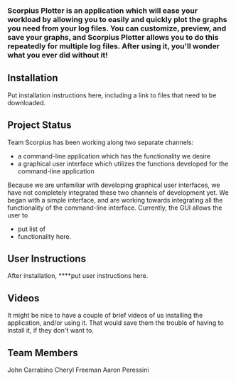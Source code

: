 ### Scorpius Plotter is an application which will ease your workload by allowing you to easily and quickly plot the graphs you need from your log files.  You can customize, preview, and save your graphs, and Scorpius Plotter allows you to do this repeatedly for multiple log files.  After using it, you'll wonder what you ever did without it!

## Installation

Put installation instructions here, including a link to files that need to be downloaded.

## Project Status

Team Scorpius has been working along two separate channels:
* a command-line application which has the functionality we desire
* a graphical user interface which utilizes the functions developed for the command-line application

Because we are unfamiliar with developing graphical user interfaces, we have not completely integrated these two channels of development yet.  We began with a simple interface, and are working towards integrating all the functionality of the command-line interface.  Currently, the GUI allows the user to
* put list of
* functionality here.

## User Instructions

After installation, ****put user instructions here.

## Videos

It might be nice to have a couple of brief videos of us installing the application, and/or using it.  That would save them the trouble of having to install it, if they don't want to.

## Team Members
John Carrabino
Cheryl Freeman
Aaron Peressini
